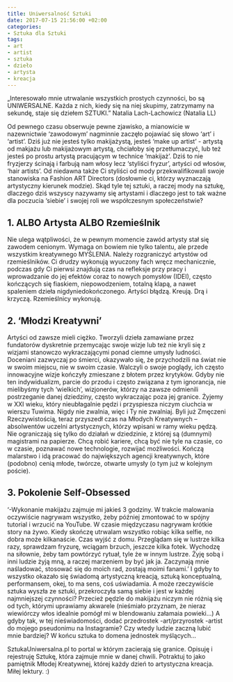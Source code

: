 ```yaml
---
title: Uniwersalność Sztuki
date: 2017-07-15 21:56:00 +02:00
categories:
- Sztuka dla Sztuki
tags:
- art
- artist
- sztuka
- dzieło
- artysta
- kreacja
---
```


„Interesowało mnie utrwalanie wszystkich prostych czynności, bo są UNIWERSALNE. Każda z nich, kiedy się na niej skupimy, zatrzymamy na sekundę, staje się dziełem SZTUKI.”
Natalia Lach-Lachowicz (Natalia LL)

Od pewnego czasu obserwuje pewne zjawisko, a mianowicie w nazewnictwie ‘zawodowym’ nagminnie zaczęło pojawiać się słowo ‘art’ i ‘artist’. Dziś już nie jesteś tylko makijażystą, jesteś ‘make up artist’ - artystą od makjażu lub makijażowym artystą, chciałoby się przetłumaczyć, lub też jesteś po prostu artystą pracującym w technice ‘makijaż’. Dziś to nie fryzjerzy ścinają i farbują nam włosy lecz ‘styliści fryzur’, artyści od włosów, ‘hair artists’. Od niedawna także Ci styliści od mody przekwalifikowali swoje stanowiska na Fashion ART Directors (dosłownie ci, którzy wyznaczają artystyczny kierunek modzie). Skąd tyle tej sztuki, a raczej mody na sztukę, dlaczego dziś wszyscy nazywamy się artystami i dlaczego jest to tak ważne dla poczucia ‘siebie’ i swojej roli we współczesnym  społeczeństwie?

## 1. ALBO Artysta ALBO Rzemieślnik

Nie ulega wątpliwości, że w pewnym momencie zawód artysty stał się zawodem cenionym. Wymaga on bowiem nie tylko talentu, ale przede wszystkim kreatywnego MYŚLENIA. Należy rozgraniczyć artystów od rzemieślników. Ci drudzy wykonują wyuczony fach wręcz mechanicznie, podczas gdy Ci pierwsi znajdują czas na refleksje przy pracy i wprowadzanie do jej efektów coraz to nowych pomysłów (IDEI), często kończących się fiaskiem, niepowodzeniem, totalną klapą, a nawet spaleniem dzieła nigdyniedokończonego. Artyści błądzą. Kreują. Drą i krzyczą. Rzemieślnicy wykonują.

## 2. ‘Młodzi Kreatywni’

Artyści od zawsze mieli ciężko. Tworzyli dzieła zamawiane przez fundatorów dyskretnie przemycając swoje wizje lub też nie kryli się z wizjami stanowczo wykraczającymi ponad ciemne umysły ludności. Doceniani zazwyczaj po śmierci, okazywało się, że przychodzili na świat nie w swoim miejscu, nie w swoim czasie. Walczyli o swoje poglądy, ich często innowacyjne wizje kończyły zmieszane z błotem przez krytyków. Gdyby nie ten indywidualizm, parcie do przodu i często związana z tym ignorancja, nie mielibyśmy tych ‘wielkich’, wizjonerów,  którzy na zawsze odmienili postrzeganie danej dziedziny, często wykraczając poza jej granice.
Żyjemy w XXI wieku, który nieubłagalnie pędzi i przyspiesza niczym ciuchcia w wierszu Tuwima. Nigdy nie zwalnia, więc i Ty nie zwalniaj. Byli już Zmęczeni Rzeczywistością, teraz przyszedł czas na Młodych Kreatywnych – absolwentów uczelni artystycznych, którzy wpisani w ramy wieku pędzą. Nie ograniczają się tylko do działań w dziedzinie, z której są (dumnymi) magistrami na papierze. Chcą robić kariere, chcą być nie tyle na czasie, co w czasie, poznawać nowe technologie, rozwijać możliwości. Kończą malarstwo i idą pracować do największych agencji kreatywnych, które (podobno) cenią młode, twórcze, otwarte umysły (o tym już w kolejnym poście).

## 3. Pokolenie Self-Obsessed

‘-Wykonanie makijażu zajmuje mi jakieś 3 godziny. W trakcie malowania oczywiście nagrywam wszystko, żeby później zmontować to w spójny tutorial i wrzucić na YouTube. W czasie międzyczasu nagrywam krótkie story na żywo. Kiedy skończę utrwalam wszystko robiąc kilka selfie, no dobra może kilkanaście. Czas wyjść z domu. Przeglądam się  w lustrze kilka razy, sprawdzam fryzurę, wciągam brzuch, jeszcze kilka fotek. Wychodzę na siłownie, żeby tam powtórzyć rytuał, tyle że w innym lustrze. Żyję sobą i inni ludzie żyją mną, a  raczej marzeniem by być jak ja. Zaczynają mnie naśladować, stosować się do moich rad, zostają moimi fanami.’
I gdyby to wszystko okazało się świadomą artystyczną kreacją, sztuką konceptualną, performansem, okej, to ma sens, coś uświadamia. A może rzeczywiście sztuka wyszła ze sztuki, przekroczyła samą siebie i jest w każdej najmniejszej czynności? Przecież pędzle do makijażu niczym nie różnią się od tych, którymi uprawiamy akwarele (nieśmiało przyznam, że nieraz wiewiórczy włos idealnie pomógł mi w blendowaniu załamaia powieki...) A gdyby tak, w tej nieświadomości, dodać przedrostek -art/przyrostek -artist do mojego pseudonimu na Instagramie? Czy wtedy ludzie zaczną lubić mnie bardziej? W końcu sztuka to domena jednostek myślących...


SztukaUniwersalna.pl to portal w którym zacierają się granice. Opisuję i rejestruję Sztukę, która zajmuje mnie w danej chwili. Potraktuj to jako pamiętnik Młodej Kreatywnej, której każdy dzień to artystyczna kreacja. Miłej lektury. :)
